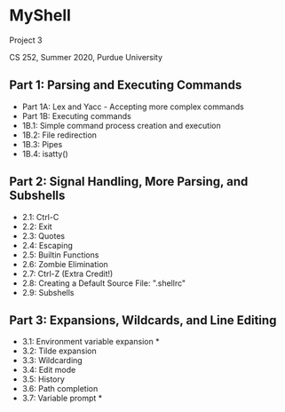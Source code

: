 # MyShell
Project 3

CS 252, Summer 2020, Purdue University

## Part 1: Parsing and Executing Commands

- Part 1A: Lex and Yacc - Accepting more complex commands
- Part 1B: Executing commands
- 1B.1: Simple command process creation and execution
- 1B.2: File redirection
- 1B.3: Pipes
- 1B.4: isatty()

## Part 2: Signal Handling, More Parsing, and Subshells

- 2.1: Ctrl-C
- 2.2: Exit
- 2.3: Quotes
- 2.4: Escaping
- 2.5: Builtin Functions
- 2.6: Zombie Elimination
- 2.7: Ctrl-Z (Extra Credit!)
- 2.8: Creating a Default Source File: ".shellrc"
- 2.9: Subshells

## Part 3: Expansions, Wildcards, and Line Editing

- 3.1: Environment variable expansion *
- 3.2: Tilde expansion
- 3.3: Wildcarding
- 3.4: Edit mode
- 3.5: History
- 3.6: Path completion
- 3.7: Variable prompt *
